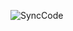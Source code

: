 ![SyncCode](https://socialify.git.ci/ajaysehwal/SyncCode/image?description=1&issues=1&language=1&logo=https%3A%2F%2Fsvgl.app%2Flibrary%2Fnextjs_icon_dark.svg&name=1&owner=AjaySehwal&stargazers=1&theme=Light)
